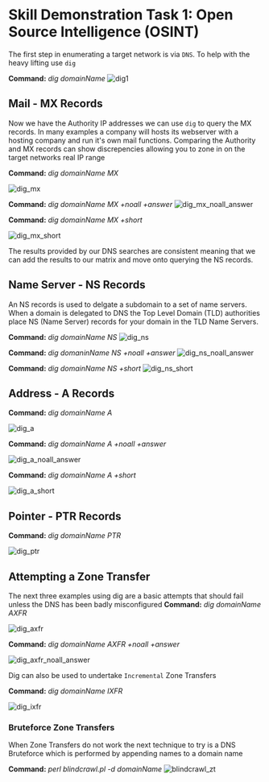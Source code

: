 # Skill Demonstration Task 1: Open Source Intelligence (OSINT)

The first step in enumerating a target network is via `DNS`.  To help with the heavy lifting use `dig`

**Command:** *dig domainName*
![dig1](https://user-images.githubusercontent.com/8903296/31865016-9be7af68-b75f-11e7-82c0-c4be41d3ca77.PNG)

## Mail - MX Records
Now we have the Authority IP addresses we can use `dig` to query the MX records.  In many examples a company will hosts its webserver with a hosting company and run it's own mail functions.  Comparing the Authority and MX records can show discrepencies allowing you to zone in on the target networks real IP range

**Command:** *dig domainName MX*

![dig_mx](https://user-images.githubusercontent.com/8903296/31865599-32a2d35c-b769-11e7-8ace-88c62a3fe5a8.PNG)

**Command:** *dig domainName MX +noall +answer*
![dig_mx_noall_answer](https://user-images.githubusercontent.com/8903296/31865641-f6a79f58-b769-11e7-8cc5-5daa3da3ccc3.PNG)

**Command:** *dig domainName MX +short*

![dig_mx_short](https://user-images.githubusercontent.com/8903296/31865683-8b021d36-b76a-11e7-8eb2-c118c8aa18ac.PNG)

The results provided by our DNS searches are consistent meaning that we can add the results to our matrix and move onto querying the NS records. 

## Name Server - NS Records
An NS records is used to delgate a subdomain to a set of name servers.  When a domain is delegated to DNS the Top Level Domain (TLD) authorities place NS (Name Server) records for your domain in the TLD Name Servers.

**Command:** *dig domainName NS*
![dig_ns](https://user-images.githubusercontent.com/8903296/31865812-b5979272-b76c-11e7-8522-cc9caccd6478.PNG)

**Command:** *dig domaninName NS +noall +answer*
![dig_ns_noall_answer](https://user-images.githubusercontent.com/8903296/31866049-ef2f0fd4-b770-11e7-9461-e5dd6f09023c.PNG)

**Command:** *dig domainName NS +short*
![dig_ns_short](https://user-images.githubusercontent.com/8903296/31866063-124292ca-b771-11e7-8b73-24cff98a5960.PNG)

## Address - A Records

**Command:** *dig domainName A*

![dig_a](https://user-images.githubusercontent.com/8903296/31866067-2b60a6a2-b771-11e7-9e12-7aba5be4008f.PNG)

**Command:** *dig domainName A +noall +answer*

![dig_a_noall_answer](https://user-images.githubusercontent.com/8903296/31866071-44c3a05e-b771-11e7-8b14-6f4685ca9625.PNG)

**Command:** *dig domainName A +short*

![dig_a_short](https://user-images.githubusercontent.com/8903296/31866073-55c291b2-b771-11e7-8817-dafcf487b4f9.PNG)

## Pointer - PTR Records
**Command:** *dig domainName PTR*

![dig_ptr](https://user-images.githubusercontent.com/8903296/31866078-744ca230-b771-11e7-8d3d-b9fafc290251.PNG)

## Attempting a Zone Transfer
The next three examples using dig are a basic attempts that should fail unless the DNS has been badly misconfigured
**Command:** *dig domainName AXFR*

![dig_axfr](https://user-images.githubusercontent.com/8903296/31866083-8a3a0f74-b771-11e7-9b47-5ba6a68d281b.PNG)

**Command:** *dig domainName AXFR +noall +answer*

![dig_axfr_noall_answer](https://user-images.githubusercontent.com/8903296/31866091-a8cb7752-b771-11e7-8c54-b7fc94b665eb.PNG)

Dig can also be used to undertake `Incremental` Zone Transfers

**Command:** *dig domainName IXFR*

![dig_ixfr](https://user-images.githubusercontent.com/8903296/31866095-bc577faa-b771-11e7-8417-d0aab25150e8.PNG)

### Bruteforce Zone Transfers
When Zone Transfers do not work the next technique to try is a DNS Bruteforce which is performed by appending names to a domain name

**Command:** *perl blindcrawl.pl -d domainName*
![blindcrawl_zt](https://user-images.githubusercontent.com/8903296/31866181-9e3e853e-b773-11e7-9972-61b9a5a2f35a.PNG)
